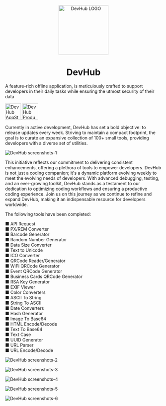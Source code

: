 <div align="center">
	<br />
	<br />
	<img src="https://github.com/jaywcjlove/DevHub/assets/1680273/79875917-cf90-42d1-bfd9-f2eec4664130" alt="DevHub LOGO" width="160" height="160">
	<h1>DevHub</h1>
</div>

A feature-rich offline application, is meticulously crafted to support developers in their daily tasks while ensuring the utmost security of their data

<p>
  <a target="_blank" href="https://apps.apple.com/app/devhub/id6476452351" title="DevHub AppStore">
    <img alt="DevHub AppStore" src="https://jaywcjlove.github.io/sb/download/white-appstore.svg" height="51">
  </a>
  <a target="_blank" href="https://www.producthunt.com/posts/devhub-6?utm_source=badge-featured&amp;utm_medium=badge&amp;utm_souce=badge-devhub-6">
    <img alt="DevHub Product Hunt" src="https://api.producthunt.com/widgets/embed-image/v1/featured.svg?post_id=436362&theme=light" height="51">
  </a>
</p>

Currently in active development, DevHub has set a bold objective: to release updates every week. Striving to maintain a compact footprint, the goal is to curate an expansive collection of 100+ small tools, providing developers with a diverse set of utilities.

![DevHub screenshots-1](https://github.com/jaywcjlove/DevHub/assets/1680273/ea57ebe8-9af2-4c4b-985a-0018ea20c150)

This initiative reflects our commitment to delivering consistent enhancements, offering a plethora of tools to empower developers. DevHub is not just a coding companion; it's a dynamic platform evolving weekly to meet the evolving needs of developers. With advanced debugging, testing, and an ever-growing toolkit, DevHub stands as a testament to our dedication to optimizing coding workflows and ensuring a productive coding experience. Join us on this journey as we continue to refine and expand DevHub, making it an indispensable resource for developers worldwide.

The following tools have been completed:

■ API Request  
■ PX/REM Converter  
■ Barcode Generator  
■ Random Number Generator  
■ Data Size Converter  
■ Text to Unicode  
■ ICO Converter  
■ QRCode Reader/Generator  
■ WiFi QRCode Generator  
■ Event QRCode Generator  
■ Business Cards QRCode Generator  
■ RSA Key Generator  
■ EXIF Viewer  
■ Color Converters  
■ ASCII To String  
■ String To ASCII  
■ Date Converters  
■ Hash Generator  
■ Image To Base64  
■ HTML Encode/Decode  
■ Text To Base64  
■ Text Case  
■ UUID Generator  
■ URL Parser  
■ URL Encode/Decode  

![DevHub screenshots-2](https://github.com/jaywcjlove/DevHub/assets/1680273/012aa096-6f40-40bd-bede-16f475d9052b)

![DevHub screenshots-3](https://github.com/jaywcjlove/DevHub/assets/1680273/bf2aa053-690a-4598-9b97-d4b58e6c3398)

![DevHub screenshots-4](https://github.com/jaywcjlove/DevHub/assets/1680273/08be9394-7893-40b3-bab5-c9d68d2205d6)

![DevHub screenshots-5](https://github.com/jaywcjlove/DevHub/assets/1680273/8c35b105-8ffa-4c0b-b178-b482c8338d25)

![DevHub screenshots-6](https://github.com/jaywcjlove/DevHub/assets/1680273/c17c4589-3d9b-4c9a-9576-bbf6710f8b33)
